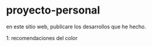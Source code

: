 # proyecto-personal

en este sitio web, publicare los desarrollos que he hecho.

1: recomendaciones del color
